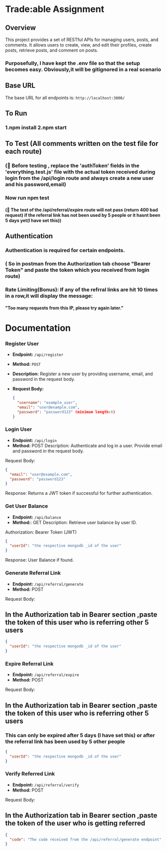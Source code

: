 # Trade:able Assignment

## Overview

This project provides a set of RESTful APIs for managing users, posts, and comments. It allows users to create, view, and edit their profiles, create posts, retrieve posts, and comment on posts.

### Purposefully, I have kept the .env file so that the setup becomes easy. Obviously,it will be gitignored in a real scenario

## Base URL

The base URL for all endpoints is: `http://localhost:3000/`

## To Run

### 1.npm install 2.npm start

## To Test (All comments written on the test file for each route)

### (📌 Before testing , replace the 'authToken' fields in the 'everything.test.js' file with the actual token received during login from the /api/login route and always create a new user and his password,email)

### Now run npm test

#### (📌 The test of the /api/referral/expire route will not pass (return 400 bad request) if the referral link has not been used by 5 people or it hasnt been 5 days yet(I have set this))

## Authentication

### Authentication is required for certain endpoints.

### ( So in postman from the Authorization tab choose "Bearer Token" and paste the token which you received from login route)

### Rate Limiting(Bonus): If any of the refrral links are hit 10 times in a row,it will display the message:

#### "Too many requests from this IP, please try again later."

# Documentation

### Register User

- **Endpoint:** `/api/register`
- **Method:** `POST`
- **Description:** Register a new user by providing username, email, and password in the request body.
- **Request Body:**

  ```json
  {
    "username": "example_user",
    "email": "user@example.com",
    "password": "password123" (minimum length:6)
  }
  ```

### Login User

- **Endpoint:** `/api/login`
- **Method:** POST
  Description: Authenticate and log in a user. Provide email and password in the request body.

Request Body:

```json
{
  "email": "user@example.com",
  "password": "password123"
}
```

Response: Returns a JWT token if successful for further authentication.

### Get User Balance

- **Endpoint:** `/api/balance`
- **Method:**: GET
  Description: Retrieve user balance by user ID.

Authorization: Bearer Token (JWT)

```json
{
  "userId": "the respective mongodb _id of the user"
}
```

Response: User Balance if found.

### Generate Referral Link

- **Endpoint:** `/api/referral/generate`
- **Method:** POST

Request Body:

## In the Authorization tab in Bearer section ,paste the token of this user who is referring other 5 users

```json
{
  "userId": "the respective mongodb _id of the user"
}
```

### Expire Referral Link

- **Endpoint:** `/api/referral/expire`
- **Method:** POST

Request Body:

## In the Authorization tab in Bearer section ,paste the token of this user who is referring other 5 users

### This can only be expired after 5 days (I have set this) or after the referral link has been used by 5 other people

```json
{
  "userId": "the respective mongodb _id of the user"
}
```

### Verify Referred Link

- **Endpoint:** `/api/referral/verify`
- **Method:** POST

Request Body:

## In the Authorization tab in Bearer section ,paste the token of the user who is getting referred

```json
{
  "code": "The code received from the /api/referral/generate endpoint"
}
```
